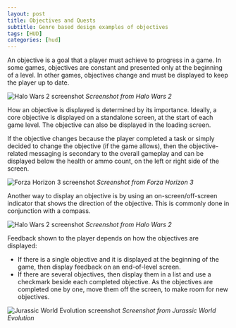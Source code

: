```yaml
---
layout: post
title: Objectives and Quests
subtitle: Genre based design examples of objectives
tags: [HUD]
categories: [hud]
---
```


An objective is a goal that a player must achieve to progress in a game. In some games, objectives are constant and presented only at the beginning of a level. In other games, objectives change and must be displayed to keep the player up to date.

![Halo Wars 2 screenshot](/privatebebo/img/HUD_HaloWars2_Objectives.jpg)
_Screenshot from Halo Wars 2_

How an objective is displayed is determined by its importance. Ideally, a core objective is displayed on a standalone screen, at the start of each game level. The objective can also be displayed in the loading screen.

If the objective changes because the player completed a task or simply decided to change the objective (if the game allows), then the objective-related messaging is secondary to the overall gameplay and can be displayed below the health or ammo count, on the left or right side of the screen.

![Forza Horizon 3 screenshot](/privatebebo/img/HUD_FH3_Objectives.jpg)
_Screenshot from Forza Horizon 3_

Another way to display an objective is by using an on-screen/off-screen indicator that shows the direction of the objective. This is commonly done in conjunction with a compass.

![Halo Wars 2 screenshot](/privatebebo/img/HUD_HaloWars2_Visualhints.jpg)
_Screenshot from Halo Wars 2_

Feedback shown to the player depends on how the objectives are displayed:

- If there is a single objective and it is displayed at the beginning of the game, then display feedback on an end-of-level screen.
- If there are several objectives, then display them in a list and use a checkmark beside each completed objective. As the objectives are completed one by one, move them off the screen, to make room for new objectives.

![Jurassic World Evolution screenshot](/privatebebo/img/HUD_Jurassic_Objectives.jpg)
_Screenshot from Jurassic World Evolution_

<br>
